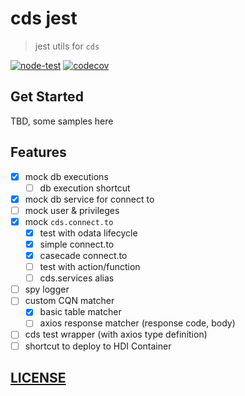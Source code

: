 # cds jest

> jest utils for `cds`

[![node-test](https://github.com/Soontao/cds-jest/actions/workflows/nodejs.yml/badge.svg)](https://github.com/Soontao/cds-jest/actions/workflows/nodejs.yml)
[![codecov](https://codecov.io/gh/Soontao/cds-jest/branch/main/graph/badge.svg?token=WFDumlSg3G)](https://codecov.io/gh/Soontao/cds-jest)

## Get Started

TBD, some samples here

## Features

- [x] mock db executions
  - [ ] db execution shortcut
- [x] mock db service for connect to
- [ ] mock user & privileges
- [x] mock `cds.connect.to`
  - [x] test with odata lifecycle
  - [x] simple connect.to
  - [x] casecade connect.to
  - [ ] test with action/function
  - [ ] cds.services alias
- [ ] spy logger
- [ ] custom CQN matcher
  - [x] basic table matcher
  - [ ] axios response matcher (response code, body)
- [ ] cds test wrapper (with axios type definition)
- [ ] shortcut to deploy to HDI Container

## [LICENSE](./LICENSE)
